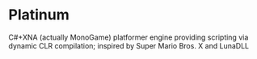 Platinum
========

C#+XNA (actually MonoGame) platformer engine providing scripting via dynamic CLR compilation; inspired by Super Mario Bros. X and LunaDLL
